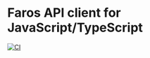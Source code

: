 # Faros API client for JavaScript/TypeScript

[![CI](https://github.com/faros-ai/faros-client/actions/workflows/ci.yml/badge.svg)](https://github.com/faros-ai/faros-client/actions/workflows/ci.yml)

